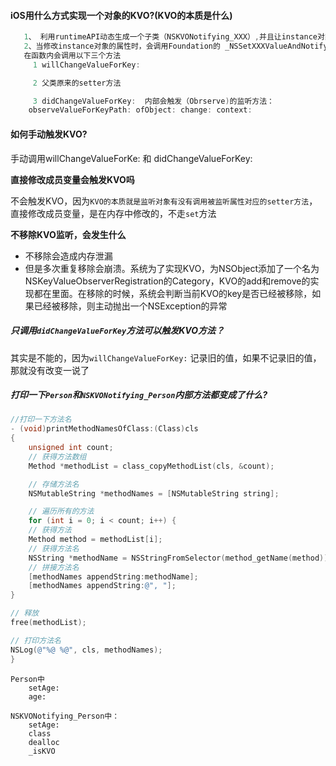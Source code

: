 #### iOS用什么方式实现一个对象的KVO?(KVO的本质是什么)

```objective-c
   1、 利用runtimeAPI动态生成一个子类（NSKVONotifying_XXX）,并且让instance对象的isa指向这个全新的子类
   2、当修改instance对象的属性时，会调用Foundation的 _NSSetXXXValueAndNotify函数（_NSSetIntValueAndNotify、_NSSetDoubleValueAndNotify）
   在函数内会调用以下三个方法
     1 willChangeValueForKey:

     2 父类原来的setter方法

     3 didChangeValueForKey:  内部会触发（Obrserve)的监听方法：
    observeValueForKeyPath: ofObject: change: context:
```

#### 如何手动触发KVO?

手动调用willChangeValueForKe:   和  didChangeValueForKey: 



**直接修改成员变量会触发KVO吗** 

不会触发KVO，因为`KVO的本质就是监听对象有没有调用被监听属性对应的setter方法`，直接修改成员变量，是在内存中修改的，不走`set`方法



**不移除KVO监听，会发生什么**

- 不移除会造成内存泄漏
- 但是多次重复移除会崩溃。系统为了实现KVO，为NSObject添加了一个名为NSKeyValueObserverRegistration的Category，KVO的add和remove的实现都在里面。在移除的时候，系统会判断当前KVO的key是否已经被移除，如果已经被移除，则主动抛出一个NSException的异常



##### 只调用`didChangeValueForKey`方法可以触发KVO方法？

其实是不能的，因为`willChangeValueForKey:` 记录旧的值，如果不记录旧的值，那就没有改变一说了



##### 打印一下`Person`和`NSKVONotifying_Person`内部方法都变成了什么?

```objective-c
//打印一下方法名
- (void)printMethodNamesOfClass:(Class)cls
{
	unsigned int count;
	// 获得方法数组
	Method *methodList = class_copyMethodList(cls, &count);

	// 存储方法名
	NSMutableString *methodNames = [NSMutableString string];

	// 遍历所有的方法
	for (int i = 0; i < count; i++) {
	// 获得方法
	Method method = methodList[i];
	// 获得方法名
	NSString *methodName = NSStringFromSelector(method_getName(method));
	// 拼接方法名
	[methodNames appendString:methodName];
	[methodNames appendString:@", "];
}

// 释放
free(methodList);

// 打印方法名
NSLog(@"%@ %@", cls, methodNames);
}
```

```
Person中
	setAge:
	age:

NSKVONotifying_Person中：
	setAge:
	class
	dealloc
	_isKVO
```

